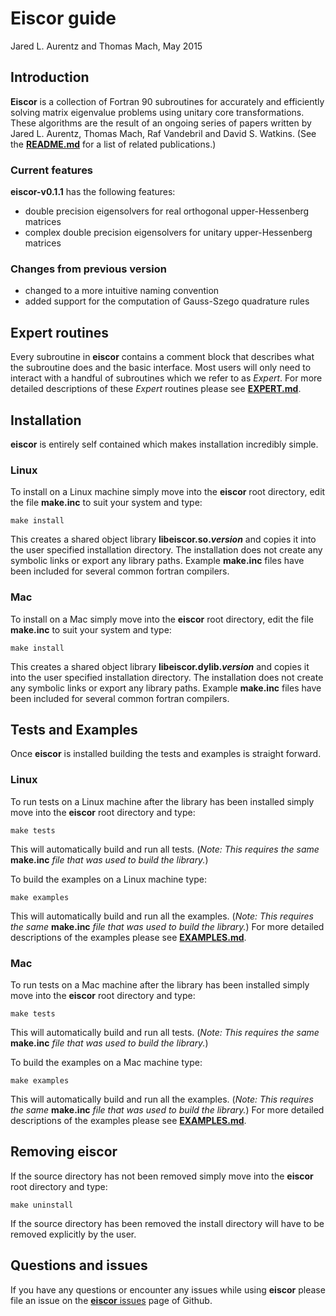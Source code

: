 # Eiscor guide #
Jared L. Aurentz and Thomas Mach, May 2015

## Introduction ##
__Eiscor__ is a collection of Fortran 90 subroutines for accurately and efficiently solving matrix eigenvalue problems using unitary core transformations. These algorithms are the result of an ongoing series of papers written by Jared L. Aurentz, Thomas Mach, Raf Vandebril and David S. Watkins. (See the [__README.md__](https://github.com/jaurentz/eiscor/blob/master/README.md) for a list of related publications.) 

### Current features ###
__eiscor-v0.1.1__ has the following features:
 - double precision eigensolvers for real orthogonal upper-Hessenberg matrices
 - complex double precision eigensolvers for unitary upper-Hessenberg matrices

### Changes from previous version ###
 - changed to a more intuitive naming convention
 - added support for the computation of Gauss-Szego quadrature rules

## Expert routines ##
Every subroutine in __eiscor__ contains a comment block that describes what the subroutine does and the basic interface. Most users will only need to interact with a handful of subroutines which we refer to as _Expert_. For more detailed descriptions of these _Expert_ routines please see [__EXPERT.md__](https://github.com/jaurentz/eiscor/blob/master/src/docs/EXPERT.md).  

## Installation ##
__eiscor__ is entirely self contained which makes installation incredibly simple.

### Linux ###
To install on a Linux machine simply move into the __eiscor__ root directory, edit the file __make.inc__ to 
suit your system and type:
```
make install
```
This creates a shared object library __libeiscor.so._version___ and copies it into the user specified 
installation directory. 
The installation does not create any symbolic links or export any library paths. Example __make.inc__ files have been included for several common fortran compilers.

### Mac ###
To install on a Mac simply move into the __eiscor__ root directory, edit the file __make.inc__ to 
suit your system and type:
```
make install
```
This creates a shared object library __libeiscor.dylib._version___ and copies it into the user specified 
installation directory. 
The installation does not create any symbolic links or export any library paths. Example __make.inc__ files have been included for several common fortran compilers.

## Tests and Examples ##
Once __eiscor__ is installed building the tests and examples is straight forward.

### Linux ###
To run tests on a Linux machine after the library has been installed simply move into the __eiscor__ root directory and type:
```
make tests
```
This will automatically build and run all tests. (_Note: This requires the same_ __make.inc__ _file that was used to build the library._) 

To build the examples on a Linux machine type:
```
make examples
```
This will automatically build and run all the examples. (_Note: This requires the same_ __make.inc__ _file that was used to build the library._) For more detailed descriptions of the examples please see [__EXAMPLES.md__](https://github.com/jaurentz/eiscor/blob/master/examples/docs/EXAMPLES.md). 

### Mac ###
To run tests on a Mac machine after the library has been installed simply move into the __eiscor__ root directory and type:
```
make tests
```
This will automatically build and run all tests. (_Note: This requires the same_ __make.inc__ _file that was used to build the library._) 

To build the examples on a Mac machine type:
```
make examples
```
This will automatically build and run all the examples. (_Note: This requires the same_ __make.inc__ _file that was used to build the library._) For more detailed descriptions of the examples please see [__EXAMPLES.md__](https://github.com/jaurentz/eiscor/blob/master/examples/docs/EXAMPLES.md). 

## Removing eiscor ##
If the source directory has not been removed simply move into the __eiscor__ root directory and type:
```
make uninstall
```
If the source directory has been removed the install directory will have to be removed explicitly by the user.

## Questions and issues ##
If you have any questions or encounter any issues while using __eiscor__ please file an issue on the [__eiscor__ issues](https://github.com/jaurentz/eiscor/issues) page of Github.
